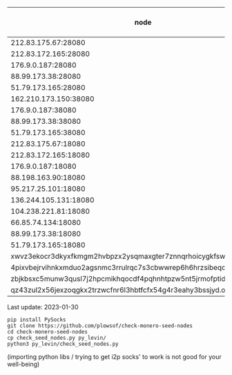 | node  | status (daily check) |
|---|---|
|212.83.175.67:28080|😡😡😡|
|212.83.172.165:28080|😡😡😡|
|176.9.0.187:28080|🙂🙂🙂|
|88.99.173.38:28080|🙂🙂🙂|
|51.79.173.165:28080|🙂🙂🙂|
|162.210.173.150:38080|😡😡😡|
|176.9.0.187:38080|🙂🙂🙂|
|88.99.173.38:38080|🙂🙂🙂|
|51.79.173.165:38080|🙂🙂🙂|
|212.83.175.67:18080|😡😡😡|
|212.83.172.165:18080|😡😡😡|
|176.9.0.187:18080|🙂🙂🙂|
|88.198.163.90:18080|🙂🙂🙂|
|95.217.25.101:18080|😡😡😡|
|136.244.105.131:18080|😡😡😡|
|104.238.221.81:18080|😡😡😡|
|66.85.74.134:18080|🙂🙂🙂|
|88.99.173.38:18080|🙂🙂🙂|
|51.79.173.165:18080|🙂🙂🙂|
|xwvz3ekocr3dkyxfkmgm2hvbpzx2ysqmaxgter7znnqrhoicygkfswid.onion:18083|🙂🙂😡|
|4pixvbejrvihnkxmduo2agsnmc3rrulrqc7s3cbwwrep6h6hrzsibeqd.onion:18083|🙂🙂🙂|
|zbjkbsxc5munw3qusl7j2hpcmikhqocdf4pqhnhtpzw5nt5jrmofptid.onion:18083|😡🙂🙂|
|qz43zul2x56jexzoqgkx2trzwcfnr6l3hbtfcfx54g4r3eahy3bssjyd.onion:18083|😡😡🙂|

Last update: 2023-01-30


```
pip install PySocks
git clone https://github.com/plowsof/check-monero-seed-nodes
cd check-monero-seed-nodes
cp check_seed_nodes.py py_levin/
python3 py_levin/check_seed_nodes.py
```
(importing python libs / trying to get i2p socks' to work is not good for your well-being)